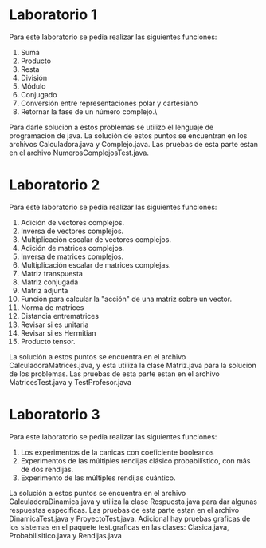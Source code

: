 # Laboratorio 1 
Para este laboratorio se pedia realizar las siguientes funciones:
1. Suma
2. Producto
3. Resta
4. División
5. Módulo
6. Conjugado
7. Conversión entre representaciones polar y cartesiano
8. Retornar la fase de un número complejo.\


Para darle solucion a estos problemas se utilizo el lenguaje de programacion de java. La solución de estos puntos se encuentran en los archivos Calculadora.java y Complejo.java. Las pruebas de esta parte estan en el archivo NumerosComplejosTest.java.

# Laboratorio 2
Para este laboratorio se pedia realizar las siguientes funciones:
1. Adición de vectores complejos.
2. Inversa de vectores complejos.
3. Multiplicación escalar de vectores complejos.
4. Adición de matrices complejos.
5. Inversa de matrices complejos.
6. Multiplicación escalar de matrices complejas.
7. Matriz transpuesta
8. Matriz conjugada
9. Matriz adjunta
10. Función para calcular la "acción" de una matriz sobre un vector.
11. Norma de matrices
12. Distancia entrematrices
13. Revisar si es unitaria
14. Revisar si es Hermitian
15. Producto tensor.

La solución a estos puntos se encuentra en el archivo CalculadoraMatrices.java, y esta utiliza la clase Matriz.java para la solucion de los problemas. Las pruebas de esta parte estan en el archivo MatricesTest.java y TestProfesor.java

# Laboratorio 3
Para este laboratorio se pedia realizar las siguientes funciones:
1. Los experimentos de la canicas con coeficiente booleanos
2. Experimentos de las múltiples rendijas clásico probabilístico, con más de dos rendijas.
3. Experimento de las múltiples rendijas cuántico.

La solución a estos puntos se encuentra en el archivo CalculadoraDinamica.java y utiliza la clase Respuesta.java para dar algunas respuestas especificas. Las pruebas de esta parte estan en el archivo DinamicaTest.java y ProyectoTest.java. Adicional hay pruebas graficas de los sistemas en el paquete test.graficas en las clases: Clasica.java, Probabilisitico.java y Rendijas.java
